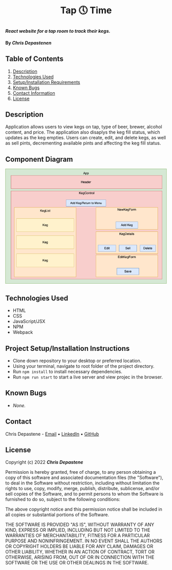 # <p align="center"> **Tap 🕔 Time**</p>


#### _React website for a tap room to track their kegs._

#### By _**Chris Depastenen**_

## Table of Contents

1. [Description](#description)
2. [Technologies Used](#technologies)
3. [Setup/Installation Requirements](#setup)
4. [Known Bugs](#bugs)
5. [Contact Information](#contact)
6. [License](#license)

## Description <a id="description"></a>

Application allows users to view kegs on tap, type of beer, brewer, alcohol content, and price. The application also disaplys the keg fill status, which updates as the keg empties. Users can create, edit, and delete kegs, as well as sell pints, decrementing available pints and affecting the keg fill status.

## Component Diagram

<img src="./src/img/Tap-room-component-tree.drawio.png">

## Technologies Used <a id="technologies"></a>

* HTML
* CSS
* JavaScript/JSX
* NPM
* Webpack

## Project Setup/Installation Instructions <a id="setup"></a>

* Clone down repository to your desktop or preferred location.
* Using your terminal, navigate to root folder of the project directory.
* Run `npm install` to install necessary dependencies.
* Run `npm run start` to start a live server and view projec in the browser.

## Known Bugs <a id="bugs"></a>

- _None._

## Contact <a id="contact"></a>

Chris Depastene - [Email](mailto:cdepastene@gmail.com) • [LinkedIn](https://www.linkedin.com/in/christopherdepastene/) • [GitHub](https://github.com/chrisdfghjkl)

## License <a id="license"></a>

Copyright (c) 2022 **_Chris Depastene_**

Permission is hereby granted, free of charge, to any person obtaining a copy of this software and associated documentation files (the "Software"), to deal in the Software without restriction, including without limitation the rights to use, copy, modify, merge, publish, distribute, sublicense, and/or sell copies of the Software, and to permit persons to whom the Software is furnished to do so, subject to the following conditions:

The above copyright notice and this permission notice shall be included in all copies or substantial portions of the Software.

THE SOFTWARE IS PROVIDED "AS IS", WITHOUT WARRANTY OF ANY KIND, EXPRESS OR IMPLIED, INCLUDING BUT NOT LIMITED TO THE WARRANTIES OF MERCHANTABILITY, FITNESS FOR A PARTICULAR PURPOSE AND NONINFRINGEMENT. IN NO EVENT SHALL THE AUTHORS OR COPYRIGHT HOLDERS BE LIABLE FOR ANY CLAIM, DAMAGES OR OTHER LIABILITY, WHETHER IN AN ACTION OF CONTRACT, TORT OR OTHERWISE, ARISING FROM, OUT OF OR IN CONNECTION WITH THE SOFTWARE OR THE USE OR OTHER DEALINGS IN THE SOFTWARE.